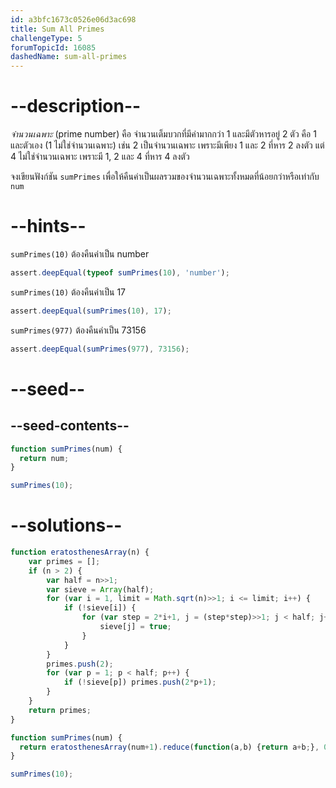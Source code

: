 ```yaml
---
id: a3bfc1673c0526e06d3ac698
title: Sum All Primes
challengeType: 5
forumTopicId: 16085
dashedName: sum-all-primes
---
```


# --description--

<dfn>จำนวนเฉพาะ</dfn> (prime number) คือ จำนวนเต็มบวกที่มีค่ามากกว่า 1 และมีตัวหารอยู่ 2 ตัว คือ 1 และตัวเอง (1 ไม่ใช่จำนวนเฉพาะ)
เช่น 2 เป็นจำนวนเฉพาะ เพราะมีเพียง 1 และ 2 ที่หาร 2 ลงตัว แต่ 4 ไม่ใช่จำนวนเฉพาะ เพราะมี 1, 2 และ 4 ที่หาร 4 ลงตัว

จงเขียนฟังก์ชัน `sumPrimes` เพื่อให้คืนค่าเป็นผลรวมของจำนวนเฉพาะทั้งหมดที่น้อยกว่าหรือเท่ากับ `num`

# --hints--

`sumPrimes(10)` ต้องคืนค่าเป็น  number

```js
assert.deepEqual(typeof sumPrimes(10), 'number');
```

`sumPrimes(10)` ต้องคืนค่าเป็น 17

```js
assert.deepEqual(sumPrimes(10), 17);
```

`sumPrimes(977)` ต้องคืนค่าเป็น 73156

```js
assert.deepEqual(sumPrimes(977), 73156);
```

# --seed--

## --seed-contents--

```js
function sumPrimes(num) {
  return num;
}

sumPrimes(10);
```

# --solutions--

```js
function eratosthenesArray(n) {
    var primes = [];
    if (n > 2) {
        var half = n>>1;
        var sieve = Array(half);
        for (var i = 1, limit = Math.sqrt(n)>>1; i <= limit; i++) {
            if (!sieve[i]) {
                for (var step = 2*i+1, j = (step*step)>>1; j < half; j+=step) {
                    sieve[j] = true;
                }
            }
        }
        primes.push(2);
        for (var p = 1; p < half; p++) {
            if (!sieve[p]) primes.push(2*p+1);
        }
    }
    return primes;
}

function sumPrimes(num) {
  return eratosthenesArray(num+1).reduce(function(a,b) {return a+b;}, 0);
}

sumPrimes(10);
```
